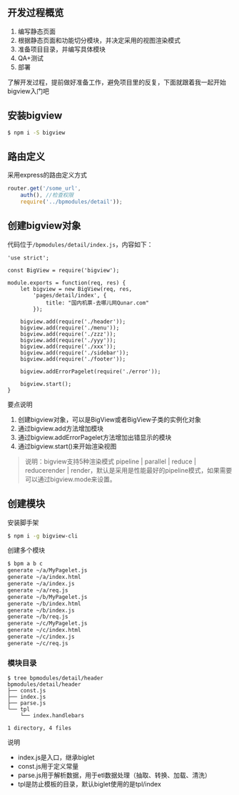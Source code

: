 ## 开发过程概览

1. 编写静态页面
1. 根据静态页面和功能切分模块，并决定采用的视图渲染模式
1. 准备项目目录，并编写具体模块
1. QA+测试
1. 部署

了解开发过程，提前做好准备工作，避免项目里的反复，下面就跟着我一起开始bigview入门吧

## 安装bigview

```bash
$ npm i -S bigview
```

## 路由定义

采用express的路由定义方式

```js
router.get('/some_url',
    auth(), //检查权限
    require('../bpmodules/detail'));
```

## 创建bigview对象

代码位于`/bpmodules/detail/index.js`，内容如下：

```
'use strict';

const BigView = require('bigview');

module.exports = function(req, res) {
    let bigview = new BigView(req, res,
        'pages/detail/index', {
            title: "国内机票-去哪儿网Qunar.com"
        });
    
    bigview.add(require('./header'));
    bigview.add(require('./menu'));
    bigview.add(require('./zzz'));
    bigview.add(require('./yyy'));
    bigview.add(require('./xxx'));
    bigview.add(require('./sidebar'));
    bigview.add(require('./footer'));
    
    bigview.addErrorPagelet(require('./error'));

    bigview.start();
}

```

要点说明

1. 创建bigview对象，可以是BigView或者BigView子类的实例化对象
1. 通过bigview.add方法增加模块
1. 通过bigview.addErrorPagelet方法增加出错显示的模块
1. 通过bigview.start()来开始渲染视图


> 说明：bigview支持5种渲染模式 pipeline | parallel | reduce | reducerender | render，默认是采用是性能最好的pipeline模式，如果需要可以通过bigview.mode来设置。

## 创建模块

安装脚手架

```bash
$ npm i -g bigview-cli
```

创建多个模块

```bash
$ bpm a b c
generate ~/a/MyPagelet.js
generate ~/a/index.html
generate ~/a/index.js
generate ~/a/req.js
generate ~/b/MyPagelet.js
generate ~/b/index.html
generate ~/b/index.js
generate ~/b/req.js
generate ~/c/MyPagelet.js
generate ~/c/index.html
generate ~/c/index.js
generate ~/c/req.js
```

### 模块目录

```
$ tree bpmodules/detail/header 
bpmodules/detail/header
├── const.js
├── index.js
├── parse.js
└── tpl
    └── index.handlebars

1 directory, 4 files
```

说明

- index.js是入口，继承biglet
- const.js用于定义常量
- parse.js用于解析数据，用于etl数据处理（抽取、转换、加载、清洗）
- tpl是防止模板的目录，默认biglet使用的是tpl/index

